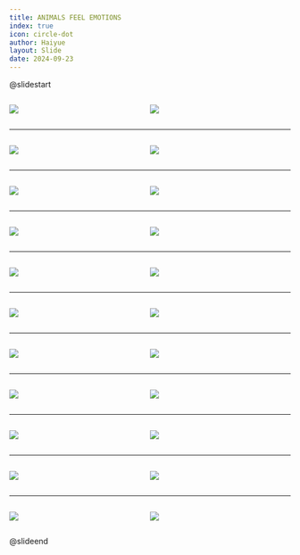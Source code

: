 ```yaml
---
title: ANIMALS FEEL EMOTIONS
index: true
icon: circle-dot
author: Haiyue
layout: Slide
date: 2024-09-23
---
```

 
@slidestart

<div style="display:flex">
<div style="flex:1">

![](https://raw.githubusercontent.com/yclord/reading/refs/heads/master/english/Level-S/ANIMALS%20FEEL%20EMOTIONS/001.webp)
</div>
<div style="flex:1">

![](https://raw.githubusercontent.com/yclord/reading/refs/heads/master/english/Level-S/ANIMALS%20FEEL%20EMOTIONS/002.webp)
</div>
</div>

---

<div style="display:flex">
<div style="flex:1">

![](https://raw.githubusercontent.com/yclord/reading/refs/heads/master/english/Level-S/ANIMALS%20FEEL%20EMOTIONS/003.webp)
</div>
<div style="flex:1">

![](https://raw.githubusercontent.com/yclord/reading/refs/heads/master/english/Level-S/ANIMALS%20FEEL%20EMOTIONS/004.webp)
</div>
</div>

---

<div style="display:flex">
<div style="flex:1">

![](https://raw.githubusercontent.com/yclord/reading/refs/heads/master/english/Level-S/ANIMALS%20FEEL%20EMOTIONS/005.webp)
</div>
<div style="flex:1">

![](https://raw.githubusercontent.com/yclord/reading/refs/heads/master/english/Level-S/ANIMALS%20FEEL%20EMOTIONS/006.webp)
</div>
</div>

---

<div style="display:flex">
<div style="flex:1">

![](https://raw.githubusercontent.com/yclord/reading/refs/heads/master/english/Level-S/ANIMALS%20FEEL%20EMOTIONS/007.webp)
</div>
<div style="flex:1">

![](https://raw.githubusercontent.com/yclord/reading/refs/heads/master/english/Level-S/ANIMALS%20FEEL%20EMOTIONS/008.webp)
</div>
</div>

---

<div style="display:flex">
<div style="flex:1">

![](https://raw.githubusercontent.com/yclord/reading/refs/heads/master/english/Level-S/ANIMALS%20FEEL%20EMOTIONS/009.webp)
</div>
<div style="flex:1">

![](https://raw.githubusercontent.com/yclord/reading/refs/heads/master/english/Level-S/ANIMALS%20FEEL%20EMOTIONS/010.webp)
</div>
</div>

---

<div style="display:flex">
<div style="flex:1">

![](https://raw.githubusercontent.com/yclord/reading/refs/heads/master/english/Level-S/ANIMALS%20FEEL%20EMOTIONS/011.webp)
</div>
<div style="flex:1">

![](https://raw.githubusercontent.com/yclord/reading/refs/heads/master/english/Level-S/ANIMALS%20FEEL%20EMOTIONS/012.webp)
</div>
</div>

---

<div style="display:flex">
<div style="flex:1">

![](https://raw.githubusercontent.com/yclord/reading/refs/heads/master/english/Level-S/ANIMALS%20FEEL%20EMOTIONS/013.webp)
</div>
<div style="flex:1">

![](https://raw.githubusercontent.com/yclord/reading/refs/heads/master/english/Level-S/ANIMALS%20FEEL%20EMOTIONS/014.webp)
</div>
</div>

---

<div style="display:flex">
<div style="flex:1">

![](https://raw.githubusercontent.com/yclord/reading/refs/heads/master/english/Level-S/ANIMALS%20FEEL%20EMOTIONS/015.webp)
</div>
<div style="flex:1">

![](https://raw.githubusercontent.com/yclord/reading/refs/heads/master/english/Level-S/ANIMALS%20FEEL%20EMOTIONS/016.webp)
</div>
</div>

---

<div style="display:flex">
<div style="flex:1">

![](https://raw.githubusercontent.com/yclord/reading/refs/heads/master/english/Level-S/ANIMALS%20FEEL%20EMOTIONS/017.webp)
</div>
<div style="flex:1">

![](https://raw.githubusercontent.com/yclord/reading/refs/heads/master/english/Level-S/ANIMALS%20FEEL%20EMOTIONS/018.webp)
</div>
</div>

---

<div style="display:flex">
<div style="flex:1">

![](https://raw.githubusercontent.com/yclord/reading/refs/heads/master/english/Level-S/ANIMALS%20FEEL%20EMOTIONS/019.webp)
</div>
<div style="flex:1">

![](https://raw.githubusercontent.com/yclord/reading/refs/heads/master/english/Level-S/ANIMALS%20FEEL%20EMOTIONS/020.webp)
</div>
</div>

---

<div style="display:flex">
<div style="flex:1">

![](https://raw.githubusercontent.com/yclord/reading/refs/heads/master/english/Level-S/ANIMALS%20FEEL%20EMOTIONS/021.webp)
</div>
<div style="flex:1">

![](https://raw.githubusercontent.com/yclord/reading/refs/heads/master/english/Level-S/ANIMALS%20FEEL%20EMOTIONS/022.webp)
</div>
</div>

@slideend